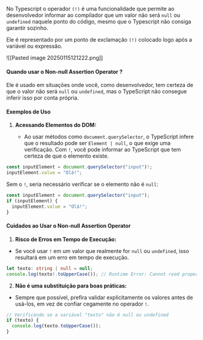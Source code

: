  No Typescript o operador `(!)` é uma funcionalidade que permite ao desenvolvedor informar ao compilador que um valor não será `null` ou `undefined` naquele ponto do código, mesmo que o Typescript não consiga garantir sozinho.

  Ele é representado por um ponto de exclamação `(!)` colocado logo após a variável ou expressão.

![[Pasted image 20250115121222.png]]

#### Quando usar o Non-null Assertion Operator ?

Ele é usado em situações onde você, como desenvolvedor, tem certeza de que o valor não será `null` ou `undefined`, mas o TypeScript não consegue inferir isso por conta própria.

#### Exemplos de Uso

1. **Acessando Elementos do DOM:**
    
    - Ao usar métodos como `document.querySelector`, o TypeScript infere que o resultado pode ser `Element | null`, o que exige uma verificação. Com `!`, você pode informar ao TypeScript que tem certeza de que o elemento existe.

``` typescript
const inputElement = document.querySelector("input")!;
inputElement.value = "Olá!";
```

Sem o `!`, seria necessário verificar se o elemento não é `null`:

``` typescript
const inputElement = document.querySelector("input");
if (inputElement) {
  inputElement.value = "Olá!";
}
```


#### Cuidados ao Usar o Non-null Assertion Operator

1. **Risco de Erros em Tempo de Execução:**

- Se você usar `!` em um valor que realmente for `null` ou `undefined`, isso resultará em um erro em tempo de execução.
	
``` typescript
let texto: string | null = null;
console.log(texto!.toUpperCase()); // Runtime Error: Cannot read property 'toUpperCase' of null
```

2. **Não é uma substituição para boas práticas:**

- Sempre que possível, prefira validar explicitamente os valores antes de usá-los, em vez de confiar cegamente no operador `!`.
	
``` typescript
// Verificando se a variável "texto" não é null ou undefined
if (texto) {
  console.log(texto.toUpperCase());
}
```


